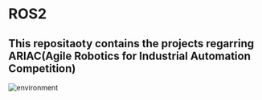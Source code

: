 # ROS2 
## This repositaoty contains the projects regarring ARIAC(Agile Robotics for Industrial Automation Competition)
![environment](https://github.com/nisarg15/Agile-Robotics-for-Industrial-Automation/assets/89348092/6d9f1a3f-a486-43d5-9528-fca3639426b1)
